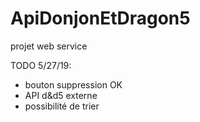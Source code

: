# ApiDonjonEtDragon5
projet web service

TODO 5/27/19:
 * bouton suppression  OK
 * API d&d5 externe
 * possibilité de trier
 
